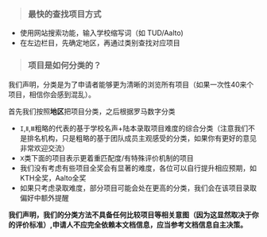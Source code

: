 > ### 最快的查找项目方式

* 使用网站搜索功能，输入学校缩写词（如 TUD/Aalto)
* 在左边栏目，先确定地区，再通过类别查找对应项目

> ### 项目是如何分类的？
    
我们声明，分类是为了申请者能够更为清晰的浏览所有项目（如果一次性40来个项目，相信你会感到混乱）。

首先我们按照**地区**把项目分类，之后根据罗马数字分类

* `I`,`Ⅱ`,`Ⅲ`粗略的代表的基于学校名声+陆本录取项目难度的综合分类（注意我们不是排名机构，只是粗略的基于团队成员主观感受的分类，如果你有更好的意见非常欢迎交流）
* `Ⅹ`类下面的项目表示更着重匹配度/有特殊评价机制的项目
* 我们没有考虑有些项目全奖会有显著的难度，各位可以自行提升相应预期，如KTH全奖，Aalto全奖
* 如果只考虑录取难度，部分项目可能会处在更高的分类，我们会在该项目录取偏好中额外提醒

**我们声明，我们的分类方法不具备任何比较项目等相关意图（因为这显然取决于你的评价标准）,申请人不应完全依赖本文档信息，应当参考文档信息自主决策。**
